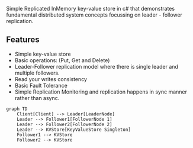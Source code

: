 ﻿Simple Replicated InMemory key-value store in c# that demonstrates fundamental distributed system concepts focussing on leader - follower replication.


## Features
- Simple key-value store
- Basic operations: (Put, Get and Delete)
- Leader-Follower replication model where there is single leader and multiple followers.
- Read your writes consistency
- Basic Fault Tolerance
- Simple Replication Monitoring and replication happens in sync manner rather than async.

```mermaid
graph TD
    Client[Client] --> Leader[LeaderNode]
    Leader --> Follower1[FollowerNode 1]
    Leader --> Follower2[FollowerNode 2]
    Leader --> KVStore[KeyValueStore Singleton]
    Follower1 --> KVStore
    Follower2 --> KVStore
```






